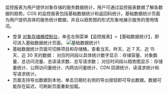 监控报表为用户提供对象存储的服务数据统计，用户可通过监控报表数据了解各数据的趋势。COS 的监控报表包括基础数据统计和返回码统计。基础数据统计页面为用户提供具体的服务统计数据，并且以趋势图的形式形象地展示服务的使用情况。
- 登录 [对象存储桶控制台](http://console.tce.fsphere.cn/cos4/index)，单击左侧菜单【监控报表】>【基础数据统计】，即可进入基础数据统计页面。
![基础数据统计1](http://imgcache.tcecqpoc.fsphere.cn/image/mc.qcloudimg.com/static/img/4c300047a6c672a25ed89cfa989e6774/image.png) 
- 基础数据统计页面可切换项目和存储桶，查看当天、昨天、近 7 天、近 15 天、近 30 天的数据：
对应时间段以具体统计数字显示：存储容量、对象数量、总访问流量、总读请求数、总写请求数；
对应时间段以趋势图显示：存储量统计、公网访问量统计、内网访问量统计、CDN 回源统计、读请求统计和写请求统计。
- 页面支持导出数据到本地，单击日期栏右侧的导出按钮即可导出数据。数据可能存在延迟，可刷新页面重新加载。
